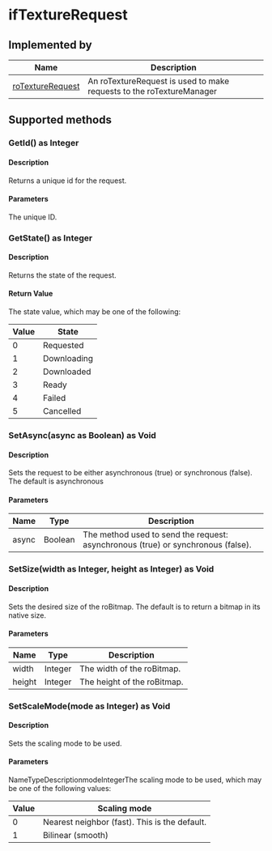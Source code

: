 ifTextureRequest
================

Implemented by
--------------

| Name | Description |
| --- | --- |
| [roTextureRequest](/docs/references/brightscript/components/rotexturerequest.md "roTextureRequest") | An roTextureRequest is used to make requests to the roTextureManager |

Supported methods
-----------------

### GetId() as Integer

#### Description

Returns a unique id for the request.

#### Parameters

The unique ID.

### GetState() as Integer

#### Description

Returns the state of the request.

#### Return Value

The state value, which may be one of the following:

| Value | State |
| --- | --- |
| 0   | Requested |
| 1   | Downloading |
| 2   | Downloaded |
| 3   | Ready |
| 4   | Failed |
| 5   | Cancelled |

### SetAsync(async as Boolean) as Void

#### Description

Sets the request to be either asynchronous (true) or synchronous (false). The default is asynchronous

#### Parameters

| Name | Type | Description |
| --- | --- | --- |
| async | Boolean | The method used to send the request: asynchronous (true) or synchronous (false). |

### SetSize(width as Integer, height as Integer) as Void

#### Description

Sets the desired size of the roBitmap. The default is to return a bitmap in its native size.

#### Parameters

| Name | Type | Description |
| --- | --- | --- |
| width | Integer | The width of the roBitmap. |
| height | Integer | The height of the roBitmap. |

### SetScaleMode(mode as Integer) as Void

#### Description

Sets the scaling mode to be used.

#### Parameters

NameTypeDescriptionmodeIntegerThe scaling mode to be used, which may be one of the following values:  
  

| Value | Scaling mode |
| --- | --- |
| 0   | Nearest neighbor (fast). This is the default. |
| 1   | Bilinear (smooth) |